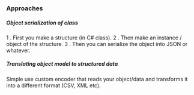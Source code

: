 ### Approaches

##### Object serialization of class
1 . First you make a structure (in C# class).
2 . Then make an instance / object of the structure.
3 . Then you can serialize the object into JSON or whatever.


##### Translating object model to structured data
Simple use custom encoder that reads your object/data and transforms it into a different format (CSV, XML etc).